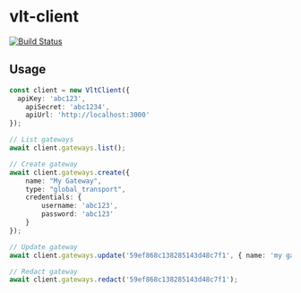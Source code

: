 # vlt-client

[![Build Status](https://travis-ci.com/aliaspayments/vlt-client.svg?token=kLayivNQVqi3WiCnBo9X&branch=master)](https://travis-ci.com/aliaspayments/vlt-client)

## Usage

```typescript
const client = new VltClient({
  apiKey: 'abc123',
	apiSecret: 'abc1234',
	apiUrl: 'http://localhost:3000'
});

// List gateways
await client.gateways.list();

// Create gateway
await client.gateways.create({
	name: "My Gateway",
	type: "global_transport",
	credentials: {
		username: 'abc123',
		password: 'abc123'
	}
});

// Update gateway
await client.gateways.update('59ef868c138285143d48c7f1', { name: 'my gateway' });

// Redact gateway
await client.gateways.redact('59ef868c138285143d48c7f1');
```
